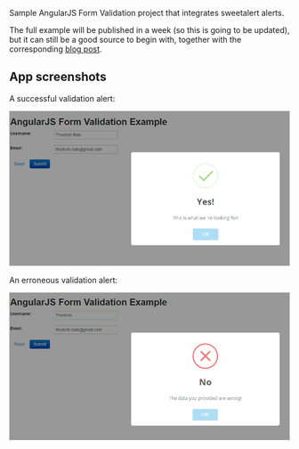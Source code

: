 Sample AngularJS Form Validation project that integrates sweetalert alerts.

The full example will be published in a week (so this is going to be updated), but it can still be a good source to begin with, together with the corresponding <a href="http://utopia.duth.gr/~skontog/">blog post</a>.

<h2>App screenshots</h2>

A successful validation alert:
<p align="center">
  <img  src="/_img/success.png" alt="success" />
</p>

An erroneous validation alert:
<p align="center">
  <img  src="/_img/error.png" alt="error" />
</p>